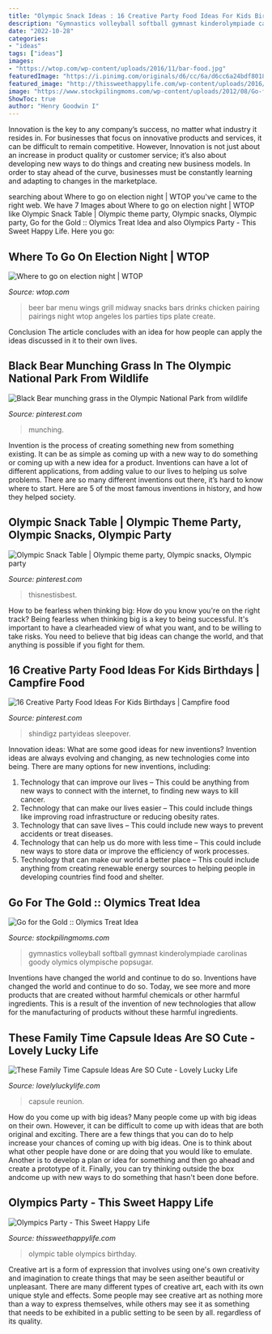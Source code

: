```yaml
---
title: "Olympic Snack Ideas : 16 Creative Party Food Ideas For Kids Birthdays"
description: "Gymnastics volleyball softball gymnast kinderolympiade carolinas goody olymics olympische popsugar"
date: "2022-10-28"
categories:
- "ideas"
tags: ["ideas"]
images:
- "https://wtop.com/wp-content/uploads/2016/11/bar-food.jpg"
featuredImage: "https://i.pinimg.com/originals/d6/cc/6a/d6cc6a24bdf8018f950875c666b8886c.jpg"
featured_image: "http://thissweethappylife.com/wp-content/uploads/2016/08/Olympic-Party-Dessert-Table-12.jpg"
image: "https://www.stockpilingmoms.com/wp-content/uploads/2012/08/Go-for-the-Gold2.jpg"
ShowToc: true
author: "Henry Goodwin I"
---
```



Innovation is the key to any company’s success, no matter what industry it resides in. For businesses that focus on innovative products and services, it can be difficult to remain competitive. However, Innovation is not just about an increase in product quality or customer service; it’s also about developing new ways to do things and creating new business models. In order to stay ahead of the curve, businesses must be constantly learning and adapting to changes in the marketplace.

	

		
searching about Where to go on election night | WTOP you've came to the right web. We have 7 Images about Where to go on election night | WTOP like Olympic Snack Table | Olympic theme party, Olympic snacks, Olympic party, Go for the Gold :: Olymics Treat Idea and also Olympics Party - This Sweet Happy Life. Here you go:
		
    
## Where To Go On Election Night | WTOP

<img loading=lazy src="https://wtop.com/wp-content/uploads/2016/11/bar-food.jpg" onerror="this.onerror=null;this.src='https://tse3.mm.bing.net/th?id=OIP.uzSlNqus4432c0TYmHMIUwHaHa&amp;pid=15.1';" alt="Where to go on election night | WTOP">

_Source: wtop.com_

>beer bar menu wings grill midway snacks bars drinks chicken pairing pairings night wtop angeles los parties tips plate create. 

	

Conclusion
The article concludes with an idea for how people can apply the ideas discussed in it to their own lives.

    
## Black Bear Munching Grass In The Olympic National Park From Wildlife

<img loading=lazy src="https://i.pinimg.com/736x/82/fd/fe/82fdfef3139f949a5dfb59ed39523074.jpg" onerror="this.onerror=null;this.src='https://tse4.mm.bing.net/th?id=OIP.wbtUnFp04fbCTxjeTvi0DwHaJf&amp;pid=15.1';" alt="Black Bear munching grass in the Olympic National Park from wildlife">

_Source: pinterest.com_

>munching. 

	

Invention is the process of creating something new from something existing. It can be as simple as coming up with a new way to do something or coming up with a new idea for a product. Inventions can have a lot of different applications, from adding value to our lives to helping us solve problems. There are so many different inventions out there, it’s hard to know where to start. Here are 5 of the most famous inventions in history, and how they helped society.

    
## Olympic Snack Table | Olympic Theme Party, Olympic Snacks, Olympic Party

<img loading=lazy src="https://i.pinimg.com/originals/d6/cc/6a/d6cc6a24bdf8018f950875c666b8886c.jpg" onerror="this.onerror=null;this.src='https://tse3.mm.bing.net/th?id=OIP.f7jkjfs0G-LR5EQPbTro2wHaJz&amp;pid=15.1';" alt="Olympic Snack Table | Olympic theme party, Olympic snacks, Olympic party">

_Source: pinterest.com_

>thisnestisbest. 

	

How to be fearless when thinking big: How do you know you're on the right track?
Being fearless when thinking big is a key to being successful. It's important to have a clearheaded view of what you want, and to be willing to take risks. You need to believe that big ideas can change the world, and that anything is possible if you fight for them.

    
## 16 Creative Party Food Ideas For Kids Birthdays | Campfire Food

<img loading=lazy src="https://i.pinimg.com/originals/52/e7/85/52e7853788feda408b267f23419bbd12.jpg" onerror="this.onerror=null;this.src='https://tse3.mm.bing.net/th?id=OIP.MQiPrVb7SoUj-h2w8vgZCQHaLJ&amp;pid=15.1';" alt="16 Creative Party Food Ideas For Kids Birthdays | Campfire food">

_Source: pinterest.com_

>shindigz partyideas sleepover. 

	

Innovation ideas: What are some good ideas for new inventions?
Invention ideas are always evolving and changing, as new technologies come into being. There are many options for new inventions, including: 
1) Technology that can improve our lives – This could be anything from new ways to connect with the internet, to finding new ways to kill cancer. 
2) Technology that can make our lives easier – This could include things like improving road infrastructure or reducing obesity rates. 
3) Technology that can save lives – This could include new ways to prevent accidents or treat diseases. 
4) Technology that can help us do more with less time – This could include new ways to store data or improve the efficiency of work processes. 
5) Technology that can make our world a better place – This could include anything from creating renewable energy sources to helping people in developing countries find food and shelter.

    
## Go For The Gold :: Olymics Treat Idea

<img loading=lazy src="https://www.stockpilingmoms.com/wp-content/uploads/2012/08/Go-for-the-Gold2.jpg" onerror="this.onerror=null;this.src='https://tse2.mm.bing.net/th?id=OIP.-Hs6uA-cQVzAVdevlc3OMwAAAA&amp;pid=15.1';" alt="Go for the Gold :: Olymics Treat Idea">

_Source: stockpilingmoms.com_

>gymnastics volleyball softball gymnast kinderolympiade carolinas goody olymics olympische popsugar. 

	

Inventions have changed the world and continue to do so.
Inventions have changed the world and continue to do so. Today, we see more and more products that are created without harmful chemicals or other harmful ingredients. This is a result of the invention of new technologies that allow for the manufacturing of products without these harmful ingredients.

    
## These Family Time Capsule Ideas Are SO Cute - Lovely Lucky Life

<img loading=lazy src="https://www.lovelyluckylife.com/wp-content/uploads/2018/12/img_2057.jpg" onerror="this.onerror=null;this.src='https://tse2.mm.bing.net/th?id=OIP.1AKR3CuhJSuYVUMP_krxXAHaIV&amp;pid=15.1';" alt="These Family Time Capsule Ideas Are SO Cute - Lovely Lucky Life">

_Source: lovelyluckylife.com_

>capsule reunion. 

	

How do you come up with big ideas?
Many people come up with big ideas on their own. However, it can be difficult to come up with ideas that are both original and exciting. There are a few things that you can do to help increase your chances of coming up with big ideas. One is to think about what other people have done or are doing that you would like to emulate. Another is to develop a plan or idea for something and then go ahead and create a prototype of it. Finally, you can try thinking outside the box andcome up with new ways to do something that hasn't been done before.

    
## Olympics Party - This Sweet Happy Life

<img loading=lazy src="http://thissweethappylife.com/wp-content/uploads/2016/08/Olympic-Party-Dessert-Table-12.jpg" onerror="this.onerror=null;this.src='https://tse1.mm.bing.net/th?id=OIP.eYAuzM2ZDB9wwpj08TfrDAHaFS&amp;pid=15.1';" alt="Olympics Party - This Sweet Happy Life">

_Source: thissweethappylife.com_

>olympic table olympics birthday. 

	

Creative art is a form of expression that involves using one's own creativity and imagination to create things that may be seen aseither beautiful or unpleasant. There are many different types of creative art, each with its own unique style and effects. Some people may see creative art as nothing more than a way to express themselves, while others may see it as something that needs to be exhibited in a public setting to be seen by all. regardless of its quality.

